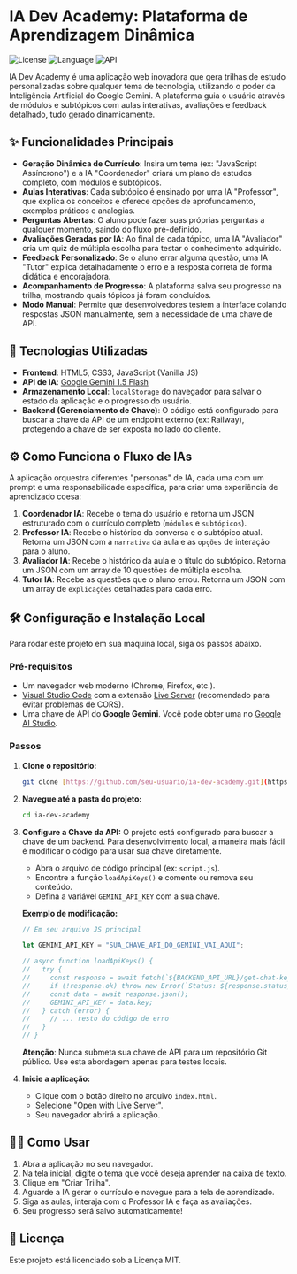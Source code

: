 # IA Dev Academy: Plataforma de Aprendizagem Dinâmica

![License](https://img.shields.io/badge/license-MIT-blue.svg)
![Language](https://img.shields.io/badge/language-JavaScript-yellow.svg)
![API](https://img.shields.io/badge/API-Gemini_1.5_Flash-purple.svg)

IA Dev Academy é uma aplicação web inovadora que gera trilhas de estudo personalizadas sobre qualquer tema de tecnologia, utilizando o poder da Inteligência Artificial do Google Gemini. A plataforma guia o usuário através de módulos e subtópicos com aulas interativas, avaliações e feedback detalhado, tudo gerado dinamicamente.

## ✨ Funcionalidades Principais

-   **Geração Dinâmica de Currículo**: Insira um tema (ex: "JavaScript Assíncrono") e a IA "Coordenador" criará um plano de estudos completo, com módulos e subtópicos.
-   **Aulas Interativas**: Cada subtópico é ensinado por uma IA "Professor", que explica os conceitos e oferece opções de aprofundamento, exemplos práticos e analogias.
-   **Perguntas Abertas**: O aluno pode fazer suas próprias perguntas a qualquer momento, saindo do fluxo pré-definido.
-   **Avaliações Geradas por IA**: Ao final de cada tópico, uma IA "Avaliador" cria um quiz de múltipla escolha para testar o conhecimento adquirido.
-   **Feedback Personalizado**: Se o aluno errar alguma questão, uma IA "Tutor" explica detalhadamente o erro e a resposta correta de forma didática e encorajadora.
-   **Acompanhamento de Progresso**: A plataforma salva seu progresso na trilha, mostrando quais tópicos já foram concluídos.
-   **Modo Manual**: Permite que desenvolvedores testem a interface colando respostas JSON manualmente, sem a necessidade de uma chave de API.

## 🚀 Tecnologias Utilizadas

-   **Frontend**: HTML5, CSS3, JavaScript (Vanilla JS)
-   **API de IA**: [Google Gemini 1.5 Flash](https://ai.google.dev/)
-   **Armazenamento Local**: `localStorage` do navegador para salvar o estado da aplicação e o progresso do usuário.
-   **Backend (Gerenciamento de Chave)**: O código está configurado para buscar a chave da API de um endpoint externo (ex: Railway), protegendo a chave de ser exposta no lado do cliente.

## ⚙️ Como Funciona o Fluxo de IAs

A aplicação orquestra diferentes "personas" de IA, cada uma com um prompt e uma responsabilidade específica, para criar uma experiência de aprendizado coesa:

1.  **Coordenador IA**: Recebe o tema do usuário e retorna um JSON estruturado com o currículo completo (`módulos` e `subtópicos`).
2.  **Professor IA**: Recebe o histórico da conversa e o subtópico atual. Retorna um JSON com a `narrativa` da aula e as `opções` de interação para o aluno.
3.  **Avaliador IA**: Recebe o histórico da aula e o título do subtópico. Retorna um JSON com um array de 10 questões de múltipla escolha.
4.  **Tutor IA**: Recebe as questões que o aluno errou. Retorna um JSON com um array de `explicações` detalhadas para cada erro.

## 🛠️ Configuração e Instalação Local

Para rodar este projeto em sua máquina local, siga os passos abaixo.

### Pré-requisitos

-   Um navegador web moderno (Chrome, Firefox, etc.).
-   [Visual Studio Code](https://code.visualstudio.com/) com a extensão [Live Server](https://marketplace.visualstudio.com/items?itemName=ritwickdey.LiveServer) (recomendado para evitar problemas de CORS).
-   Uma chave de API do **Google Gemini**. Você pode obter uma no [Google AI Studio](https://aistudio.google.com/app/apikey).

### Passos

1.  **Clone o repositório:**
    ```bash
    git clone [https://github.com/seu-usuario/ia-dev-academy.git](https://github.com/seu-usuario/ia-dev-academy.git)
    ```

2.  **Navegue até a pasta do projeto:**
    ```bash
    cd ia-dev-academy
    ```

3.  **Configure a Chave da API:**
    O projeto está configurado para buscar a chave de um backend. Para desenvolvimento local, a maneira mais fácil é modificar o código para usar sua chave diretamente.

    -   Abra o arquivo de código principal (ex: `script.js`).
    -   Encontre a função `loadApiKeys()` e comente ou remova seu conteúdo.
    -   Defina a variável `GEMINI_API_KEY` com a sua chave.

    **Exemplo de modificação:**
    ```javascript
    // Em seu arquivo JS principal

    let GEMINI_API_KEY = "SUA_CHAVE_API_DO_GEMINI_VAI_AQUI";

    // async function loadApiKeys() {
    //   try {
    //     const response = await fetch(`${BACKEND_API_URL}/get-chat-key`);
    //     if (!response.ok) throw new Error(`Status: ${response.status}`);
    //     const data = await response.json();
    //     GEMINI_API_KEY = data.key;
    //   } catch (error) {
    //     // ... resto do código de erro
    //   }
    // }
    ```
    **Atenção**: Nunca submeta sua chave de API para um repositório Git público. Use esta abordagem apenas para testes locais.

4.  **Inicie a aplicação:**
    -   Clique com o botão direito no arquivo `index.html`.
    -   Selecione "Open with Live Server".
    -   Seu navegador abrirá a aplicação.

## 👨‍💻 Como Usar

1.  Abra a aplicação no seu navegador.
2.  Na tela inicial, digite o tema que você deseja aprender na caixa de texto.
3.  Clique em "Criar Trilha".
4.  Aguarde a IA gerar o currículo e navegue para a tela de aprendizado.
5.  Siga as aulas, interaja com o Professor IA e faça as avaliações.
6.  Seu progresso será salvo automaticamente!

## 📄 Licença

Este projeto está licenciado sob a Licença MIT.
